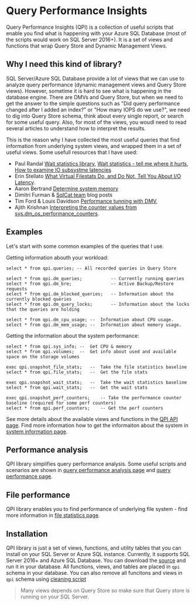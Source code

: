 # Query Performance Insights

Query Performance Insights (QPI) is a collection of useful scripts that enable you find what is happening with your Azure SQL Database (most of the scripts would work on SQL Server 2016+). It is a set of views and functions that wrap Query Store and Dynamic Management Views.

## Why I need this kind of library?

SQL Server/Azure SQL Database provide a lot of views that we can use to analyze query performance (dynamic management views and Query Store views). However, sometime it is hard to see what is happening in the database engine. There are DMVs and Query Store, but when we need to get the answer to the simple questions such as "Did query performance changed after I added an index?" or "How many IOPS do we use?", we need to dig into Query Store schema, think about every single report, or search for some useful query. Also, for most of the views, you woudl need to read several articles to understand how to interpret the results.

This is the reason why I have collected the most useful queries that find information from underlying system views, and wrapped them in a set of useful views. Some usefull resources that I have used:

 - Paul Randal [Wait statistics library](https://www.sqlskills.com/help/waits/), [Wait statistics - tell me where it hurts](https://www.sqlskills.com/blogs/paul/wait-statistics-or-please-tell-me-where-it-hurts/), [How to examine IO subsystme latencies](https://www.sqlskills.com/blogs/paul/how-to-examine-io-subsystem-latencies-from-within-sql-server/)
 - Erin Stellato [What Virtual Filestats Do, and Do Not, Tell You About I/O Latency](https://sqlperformance.com/2013/10/t-sql-queries/io-latency).
 - Aaron Bertrand [Determine system memory](https://www.mssqltips.com/sqlservertip/2393/determine-sql-server-memory-use-by-database-and-object/)
 - Dimitri Furman & [SqlCat team](https://blogs.msdn.microsoft.com/sqlcat/) blog posts
 - Tim Ford & Louis Davidson [Performance tunning with DMV](https://www.red-gate.com/library/performance-tuning-with-sql-server-dynamic-management-views), 
 - Ajith Krishnan [Interpreting the counter values from sys.dm_os_performance_counters](https://blogs.msdn.microsoft.com/psssql/2013/09/23/interpreting-the-counter-values-from-sys-dm_os_performance_counters/).

## Examples

Let's start with some common examples of the queries that I use.

Getting information abouth your workload:
```
select * from qpi.queries; -- All recorded queries in Query Store

select * from qpi.dm_queries;           -- Currently running queries
select * from qpi.dm_bre;               -- Active Backup/Restore requests
select * from qpi.dm_blocked_queries;   -- Information about the currently blocked queries
select * from qpi.dm_query_locks;       -- Information about the locks that the queries are holding

select * from qpi.dm_cpu_usage; --  Information about CPU usage.
select * from qpi.dm_mem_usage; --  Information about memory usage.
```

Getting the information about the system performance:
```
select * from qpi.sys_info; --  Get CPU & memory
select * from qpi.volumes;  --  Get info about used and available space on the storage volumes

exec qpi.snapshot_file_stats;   --  Take the file statistics baseline
select * from qpi.file_stats;   --  Get the file stats

exec qpi.snapshot_wait_stats;   --  Take the wait statistics baseline
select * from qpi.wait_stats;   --  Get the wait stats

exec qpi.snapshot_perf_counters;    -- Take the performance counter baseline (required for some perf counters)
select * from qpi.perf_counters;    -- Get the perf counters
```

See more details about the available views and functions in the [QPI API page](Api.md). Find more information how to get the informaiton about the system in [system information page](doc/SystemInfo.md).

## Performance analysis

QPI library simplifies query performance analysis. Some useful scripts and scenarios are shown in [query performance analysis page](doc/QueryPerformanceAnalisys.md) and [query performance page](doc/QueryStatistics.md).

## File performance

QPI library enables you to find performance of underlying file system - find more information in [file statistics page](doc/FileStatistics.md).

## Installation
QPI library is just a set of views, functions, and utility tables that you can install on your SQL Server or Azure SQL instance. Currently, it supports SQL Server 2016+ and Azure SQL Database.
You can download the [source](https://raw.githubusercontent.com/JocaPC/qpi/master/src/qpi.sql) and run it in your database. All functions, views, and tables are placed in `qpi` schema in your database. You can also remove all funcitons and views in `qpi` schema using [cleaning script](https://raw.githubusercontent.com/JocaPC/qpi/master/src/qpi.clean.sql)

> Many views depends on Query Store so make sure that Query store is running on your SQL Server.